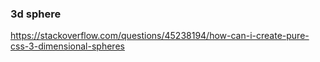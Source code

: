 ### 3d sphere

https://stackoverflow.com/questions/45238194/how-can-i-create-pure-css-3-dimensional-spheres